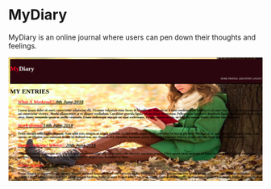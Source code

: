 # MyDiary
MyDiary is an online journal where users can pen down their thoughts and feelings.


![view page](view.png)
